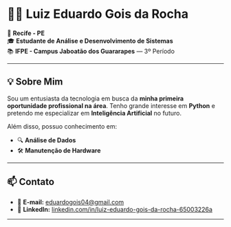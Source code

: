 # 👨‍💻 Luiz Eduardo Gois da Rocha

📍 **Recife - PE**  
🎓 **Estudante de Análise e Desenvolvimento de Sistemas**  
📚 **IFPE - Campus Jaboatão dos Guararapes** — 3º Período

---

## 💡 Sobre Mim

Sou um entusiasta da tecnologia em busca da **minha primeira oportunidade profissional na área**. Tenho grande interesse em **Python** e pretendo me especializar em **Inteligência Artificial** no futuro.

Além disso, possuo conhecimento em:

- 🔍 **Análise de Dados**
- 🛠️ **Manutenção de Hardware**

---

## 📫 Contato

- 📧 **E-mail:** [eduardogois04@gmail.com](mailto:eduardogois04@gmail.com)  
- 💼 **LinkedIn:** [linkedin.com/in/luiz-eduardo-gois-da-rocha-65003226a](https://www.linkedin.com/in/luiz-eduardo-gois-da-rocha-65003226a/)

---